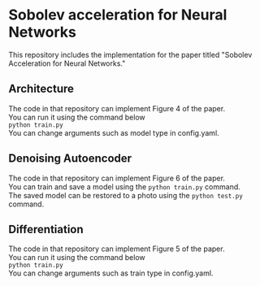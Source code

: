 # Sobolev acceleration for Neural Networks

This repository includes the implementation for the paper titled "Sobolev Acceleration for Neural Networks."

## Architecture

The code in that repository can implement Figure 4 of the paper.<br>
You can run it using the command below<br>
`python train.py`<br>
You can change arguments such as model type in config.yaml.

## Denoising Autoencoder

The code in that repository can implement Figure 6 of the paper.<br>
You can train and save a model using the `python train.py` command.<br>
The saved model can be restored to a photo using the `python test.py` command.

## Differentiation

The code in that repository can implement Figure 5 of the paper.<br>
You can run it using the command below<br>
`python train.py`<br>
You can change arguments such as train type in config.yaml.